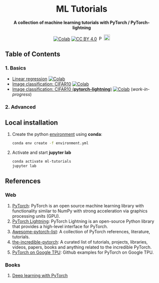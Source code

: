 <div align="center">

# ML Tutorials

**A collection of machine learning tutorials with PyTorch / PyTorch-lightning**

[![Colab](https://colab.research.google.com/assets/colab-badge.svg)](https://colab.research.google.com/github/lento234/ml-tutorials/blob/main/index.ipynb)
[![CC BY 4.0][cc-by-shield]][cc-by]
<img src="https://raw.githubusercontent.com/pytorch/pytorch/master/docs/source/_static/img/pytorch-logo-dark.png" alt="PyTorch" height="15"/>
<img src="https://raw.githubusercontent.com/PyTorchLightning/pytorch-lightning/master/docs/source/_images/logos/lightning_logo-name.png" alt="PyTorch-lightning" height="20"/>

</div>

## Table of Contents

### 1. Basics

- [Linear regression](01-basics/linear_regression.ipynb) [![Colab](https://colab.research.google.com/assets/colab-badge.svg)](https://colab.research.google.com/github/lento234/ml-tutorials/blob/main/01-basics/linear_regression.ipynb)
- [Image classification: CIFAR10](01-basics/CIFAR10.ipynb) [![Colab](https://colab.research.google.com/assets/colab-badge.svg)](https://colab.research.google.com/github/lento234/ml-tutorials/blob/main/01-basics/CIFAR10.ipynb)
- [Image classification: CIFAR10 (**pytorch-lightning**)](01-basics/CIFAR10_pl.ipynb) [![Colab](https://colab.research.google.com/assets/colab-badge.svg)](https://colab.research.google.com/github/lento234/ml-tutorials/blob/main/01-basics/CIFAR10_pl.ipynb) (*work-in-progress*)

### 2. Advanced

## Local installation

1. Create the python [environment](environment.yml) using **conda**:

    ```bash
    conda env create -f environment.yml
    ```

2. Activate and start **jupyter lab**

    ```bash
    conda activate ml-tutorials
    jupyter lab
    ```

## References

### Web 

1. [PyTorch](https://pytorch.org): PyTorch is an open source machine learning library with functionality similar to NumPy with strong acceleration via graphics processing units (GPU).
2. [PyTorch Lightning](https://www.pytorchlightning.ai): PyTorch Lightning is an open-source Python library that provides a high-level interface for PyTorch.
3. [Awesome-pytorch-list](https://github.com/bharathgs/Awesome-pytorch-list): A collection of PyTorch references, literature, tutorials.
4. [the-incredible-pytorch](https://github.com/ritchieng/the-incredible-pytorch): A curated list of tutorials, projects, libraries, videos, papers, books and anything related to the incredible PyTorch.
5. [PyTorch on Google TPU](https://github.com/pytorch/xla): Github examples for PyTorch on Google TPU.

### Books

1. [Deep learning with PyTorch](https://www.manning.com/books/deep-learning-with-pytorch)

[cc-by]: http://creativecommons.org/licenses/by/4.0/
[cc-by-shield]: https://img.shields.io/badge/License-CC%20BY%204.0-brightgreen.svg
